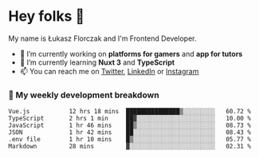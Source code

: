 # Hey folks 👋

My name is Łukasz Florczak and I'm Frontend Developer. 

- 🔭 I’m currently working on **platforms for gamers** and **app for tutors**
- 🌱 I’m currently learning **Nuxt 3** and **TypeScript**
- 📫 You can reach me on [Twitter](https://twitter.com/lukaszflorczak), [LinkedIn](https://pl.linkedin.com/in/lukasz-florczak) or [Instagram](https://instagram.com/lukaszflorczak)


### 🧮 My weekly development breakdown

<!--START_SECTION:waka-->

```text
Vue.js           12 hrs 18 mins  ███████████████▒░░░░░░░░░   60.72 %
TypeScript       2 hrs 1 min     ██▓░░░░░░░░░░░░░░░░░░░░░░   10.00 %
JavaScript       1 hr 46 mins    ██▒░░░░░░░░░░░░░░░░░░░░░░   08.73 %
JSON             1 hr 42 mins    ██░░░░░░░░░░░░░░░░░░░░░░░   08.43 %
.env file        1 hr 10 mins    █▒░░░░░░░░░░░░░░░░░░░░░░░   05.77 %
Markdown         28 mins         ▓░░░░░░░░░░░░░░░░░░░░░░░░   02.31 %
```

<!--END_SECTION:waka-->

<!--
**lukaszflorczak/lukaszflorczak** is a ✨ _special_ ✨ repository because its `README.md` (this file) appears on your GitHub profile.

Here are some ideas to get you started:

- 🔭 I’m currently working on ...
- 🌱 I’m currently learning ...
- 👯 I’m looking to collaborate on ...
- 🤔 I’m looking for help with ...
- 💬 Ask me about ...
- 📫 How to reach me: ...
- 😄 Pronouns: ...
- ⚡ Fun fact: ...
-->
